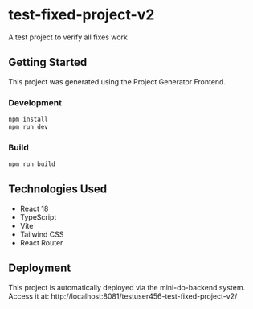 # test-fixed-project-v2

A test project to verify all fixes work

## Getting Started

This project was generated using the Project Generator Frontend.

### Development

```bash
npm install
npm run dev
```

### Build

```bash
npm run build
```

## Technologies Used

- React 18
- TypeScript
- Vite
- Tailwind CSS
- React Router

## Deployment

This project is automatically deployed via the mini-do-backend system.
Access it at: http://localhost:8081/testuser456-test-fixed-project-v2/